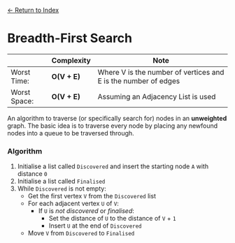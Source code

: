 [← Return to Index](https://github.com/cjmlgrto/fit2004-notes)

# Breadth-First Search

|             | Complexity              | Note |  
|---          |---                      |---   |
| Worst Time: | **O(V + E)**    | Where V is the number of vertices and E is the number of edges |
| Worst Space:  | **O(V + E)**  | Assuming an Adjacency List is used

An algorithm to traverse (or specifically search for) nodes in an **unweighted** graph. The basic idea is to traverse every node by placing any newfound nodes into a queue to be traversed through.

### Algorithm

1. Initialise a list called `Discovered` and insert the starting node `A` with distance `0`
2. Initialise a list called `Finalised`
3. While `Discovered` is not empty:
	- Get the first vertex `V` from the `Discovered` list
	- For each adjacent vertex `U` of `V`:
		- If `U` is _not discovered_ or _finalised_:
			- Set the distance of `U` to the distance of `V` + `1`
			- Insert `U` at the end of `Discovered`
	- Move `V` from `Discovered` to `Finalised`

	